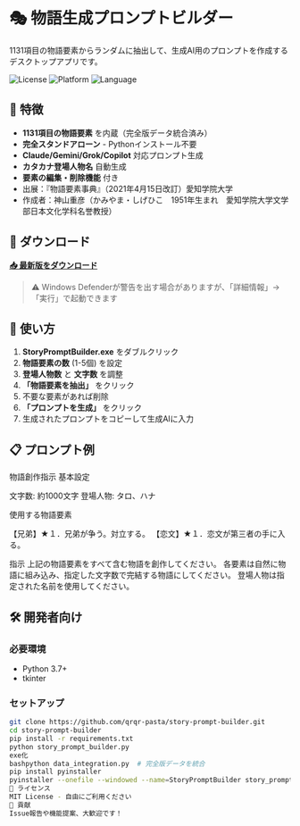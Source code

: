 # 🎭 物語生成プロンプトビルダー

1131項目の物語要素からランダムに抽出して、生成AI用のプロンプトを作成するデスクトップアプリです。

![License](https://img.shields.io/badge/license-MIT-blue.svg)
![Platform](https://img.shields.io/badge/platform-Windows-blue.svg)
![Language](https://img.shields.io/badge/language-Python-green.svg)

## 🎯 特徴

- **1131項目の物語要素** を内蔵（完全版データ統合済み）
- **完全スタンドアローン** - Pythonインストール不要
- **Claude/Gemini/Grok/Copilot** 対応プロンプト生成
- **カタカナ登場人物名** 自動生成
- **要素の編集・削除機能** 付き
- 出展：『物語要素事典』（2021年4月15日改訂）愛知学院大学
- 作成者：神山重彦（かみやま・しげひこ　1951年生まれ　愛知学院大学文学部日本文化学科名誉教授）

## 💾 ダウンロード

**[📥 最新版をダウンロード](https://github.com/qrqr-pasta/story-prompt-builder/releases/latest)**

> ⚠️ Windows Defenderが警告を出す場合がありますが、「詳細情報」→「実行」で起動できます

## 🚀 使い方

1. **StoryPromptBuilder.exe** をダブルクリック
2. **物語要素の数** (1-5個) を設定
3. **登場人物数** と **文字数** を調整
4. **「物語要素を抽出」** をクリック
5. 不要な要素があれば削除
6. **「プロンプトを生成」** をクリック
7. 生成されたプロンプトをコピーして生成AIに入力

## 📋 プロンプト例
物語創作指示
基本設定

文字数: 約1000文字
登場人物: タロ、ハナ

使用する物語要素

【兄弟】★１．兄弟が争う。対立する。
【恋文】★１．恋文が第三者の手に入る。

指示
上記の物語要素をすべて含む物語を創作してください。
各要素は自然に物語に組み込み、指定した文字数で完結する物語にしてください。
登場人物は指定された名前を使用してください。

## 🛠️ 開発者向け

### 必要環境
- Python 3.7+
- tkinter

### セットアップ
```bash
git clone https://github.com/qrqr-pasta/story-prompt-builder.git
cd story-prompt-builder
pip install -r requirements.txt
python story_prompt_builder.py
exe化
bashpython data_integration.py  # 完全版データを統合
pip install pyinstaller
pyinstaller --onefile --windowed --name=StoryPromptBuilder story_prompt_builder.py
📜 ライセンス
MIT License - 自由にご利用ください
🤝 貢献
Issue報告や機能提案、大歓迎です！
